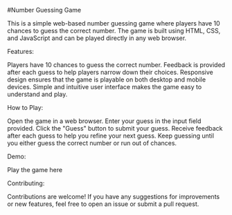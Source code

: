 #Number Guessing Game

This is a simple web-based number guessing game where players have 10 chances to guess the correct number. The game is built using HTML, CSS, and JavaScript and can be played directly in any web browser.

Features:

  Players have 10 chances to guess the correct number.
  Feedback is provided after each guess to help players narrow down their choices.
  Responsive design ensures that the game is playable on both desktop and mobile devices.
  Simple and intuitive user interface makes the game easy to understand and play.

How to Play:

  Open the game in a web browser.
  Enter your guess in the input field provided.
  Click the "Guess" button to submit your guess.
  Receive feedback after each guess to help you refine your next guess.
  Keep guessing until you either guess the correct number or run out of chances.

Demo:

  Play the game here 

Contributing:

  Contributions are welcome! If you have any suggestions for improvements or new features, feel free to open an issue or submit a pull request.
